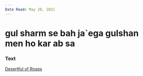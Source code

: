 ```yaml
---
Date Read: May 28, 2021
---
```


# gul sharm se bah ja`ega gulshan men ho kar ab sa

### Text
[Desertful of Roses](http://www.columbia.edu/itc/mealac/pritchett/00garden/00c/0020/index_0020.html)

